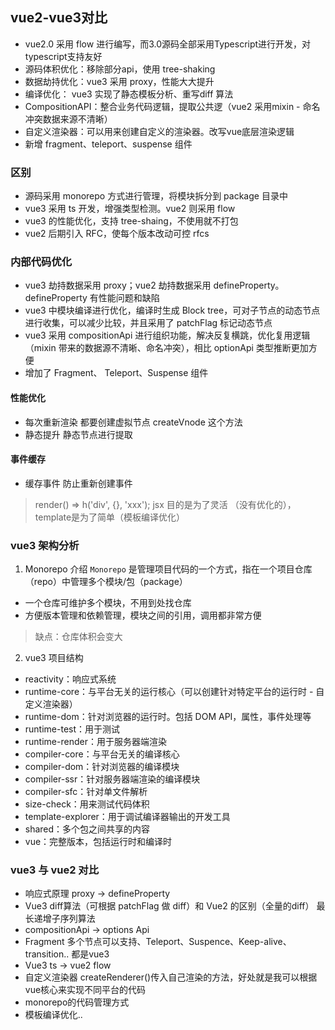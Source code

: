 ## vue2-vue3对比

- vue2.0 采用 flow 进行编写，而3.0源码全部采用Typescript进行开发，对typescript支持友好
- 源码体积优化：移除部分api，使用 tree-shaking
- 数据劫持优化：vue3 采用 proxy，性能大大提升
- 编译优化： vue3 实现了静态模板分析、重写diff 算法
- CompositionAPI：整合业务代码逻辑，提取公共逻（vue2 采用mixin - 命名冲突数据来源不清晰）
- 自定义渲染器：可以用来创建自定义的渲染器。改写vue底层渲染逻辑
- 新增 fragment、teleport、suspense 组件

### 区别

- 源码采用 monorepo 方式进行管理，将模块拆分到 package 目录中
- vue3 采用 ts 开发，增强类型检测。vue2 则采用 flow
- vue3 的性能优化，支持 tree-shaing，不使用就不打包
- vue2 后期引入 RFC，使每个版本改动可控 rfcs

### 内部代码优化

- vue3 劫持数据采用 proxy；vue2 劫持数据采用 defineProperty。defineProperty 有性能问题和缺陷
- vue3 中模块编译进行优化，编译时生成 Block tree，可对子节点的动态节点进行收集，可以减少比较，并且采用了 patchFlag 标记动态节点
- vue3 采用 compositionApi 进行组织功能，解决反复横跳，优化复用逻辑（mixin 带来的数据源不清晰、命名冲突），相比 optionApi 类型推断更加方便
- 增加了 Fragment、 Teleport、Suspense 组件

#### 性能优化

- 每次重新渲染 都要创建虚拟节点 createVnode 这个方法
- 静态提升 静态节点进行提取

#### 事件缓存

- 缓存事件 防止重新创建事件

> render() => h('div', {}, 'xxx');
> jsx 目的是为了灵活 （没有优化的）， template是为了简单（模板编译优化）

### vue3 架构分析

1. Monorepo 介绍
`Monorepo` 是管理项目代码的一个方式，指在一个项目仓库 （repo）中管理多个模块/包（package）
- 一个仓库可维护多个模块，不用到处找仓库
- 方便版本管理和依赖管理，模块之间的引用，调用都非常方便
> 缺点：仓库体积会变大

2. vue3 项目结构
  - reactivity：响应式系统
  - runtime-core：与平台无关的运行核心（可以创建针对特定平台的运行时 - 自定义渲染器）
  - runtime-dom：针对浏览器的运行时。包括 DOM API，属性，事件处理等
  - runtime-test：用于测试
  - runtime-render：用于服务器端渲染
  - compiler-core：与平台无关的编译核心
  - compiler-dom：针对浏览器的编译模块
  - compiler-ssr：针对服务器端渲染的编译模块
  - compiler-sfc：针对单文件解析
  - size-check：用来测试代码体积
  - template-explorer：用于调试编译器输出的开发工具
  - shared：多个包之间共享的内容
  - vue：完整版本，包括运行时和编译时

### vue3 与 vue2 对比

- 响应式原理 proxy -> defineProperty
- Vue3 diff算法（可根据 patchFlag 做 diff）和 Vue2 的区别（全量的diff）  最长递增子序列算法
- compositionApi  ->  options Api
- Fragment 多个节点可以支持、Teleport、Suspence、Keep-alive、transition.. 都是vue3
- Vue3  ts  ->  vue2  flow
- 自定义渲染器 createRenderer()传入自己渲染的方法，好处就是我可以根据vue核心来实现不同平台的代码
- monorepo的代码管理方式
- 模板编译优化..
